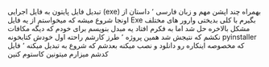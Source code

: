 تبدیل فایل پایتون به فایل اجرایی (exe)
بهمراه چند اپشن مهم و زبان فارسی ٬
داستان از اونجا شروع میشه که میخواستم از یه فایل Exe بگیرم با کلی بدیختی وارور های مختلف مشکل بالاخره حل شد
اما به فکرم افتاد یه مبدل بنویسم برای خودم که دیگه مکافات نکشم که نتیجش شد همین پروژه ٬
طرز کارشم راحته اول خودش کتابخونه pyinstaller که مخصوصه اینکاره رو دانلود و نصب میکنه بعدشم که شروع به تبدیل میکنه ٬
فایل کدشم میزارم میتونین کاستوم کنین
